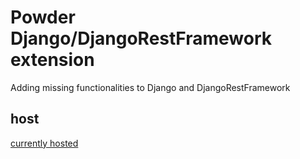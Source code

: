 # Powder Django/DjangoRestFramework extension

Adding missing functionalities to Django and DjangoRestFramework


## host

[currently hosted](https://test.pypi.org/project/django-powder/0.0.1/)

